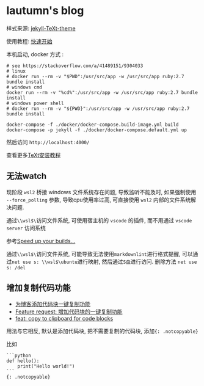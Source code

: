 # lautumn's blog

样式来源: [jekyll-TeXt-theme](https://github.com/kitian616/jekyll-TeXt-theme/)

使用教程: [快速开始](https://tianqi.name/jekyll-TeXt-theme/docs/zh/quick-start)

本机启动, docker 方式 :

```shell
# see https://stackoverflow.com/a/41489151/9304033
# linux 
# docker run --rm -v "$PWD":/usr/src/app -w /usr/src/app ruby:2.7 bundle install
# windows cmd
docker run --rm -v "%cd%":/usr/src/app -w /usr/src/app ruby:2.7 bundle install
# windows power shell 
# docker run --rm -v "${PWD}":/usr/src/app -w /usr/src/app ruby:2.7 bundle install

docker-compose -f ./docker/docker-compose.build-image.yml build
docker-compose -p jekyll -f ./docker/docker-compose.default.yml up
```

然后访问 `http://localhost:4000/`

查看更多[TeXt安装教程](https://blog.lautumn.cn/text/2021/08/19/first-post.html)

## 无法watch

现阶段 `wsl2` 桥接 windows 文件系统存在问题, 导致监听不能及时, 如果强制使用 `--force_polling` 参数, 导致cpu使用率过高,
可直接使用 `wsl2` 内部的文件系统解决问题.

通过`\\wsl$\`访问文件系统, 可使用宿主机的 `vscode` 的插件, 而不用通过 `vscode server` 访问系统

参考[Speed up your builds...](https://www.forevolve.com/en/articles/2020/02/07/speed-up-your-builds-and-watch-for-changes-to-up-to-375-percent-using-this-workaround-on-wsl2-ubuntu-on-windows/)

通过`\\wsl$\`访问文件系统, 可能导致无法使用`markdownlint`进行格式提醒, 可以通过`net use s: \\wsl$\ubuntu`进行映射, 然后通过`S盘`进行访问. 删除方法 `net use s: /del`

## 增加复制代码功能

- [为博客添加代码块一键复制功能](https://be-my-only.xyz/blog/TeXt-copy-to-clipboard/)
- [Feature request: 增加代码块的一键复制功能](https://github.com/kitian616/jekyll-TeXt-theme/issues/200)
- [feat: copy to clipboard for code blocks](https://github.com/kitian616/jekyll-TeXt-theme/pull/218)

用法与它相反, 默认是添加代码块, 把不需要复制的代码块, 添加`{: .notcopyable}`

比如

<!-- markdownlint-disable MD033 MD040 MD048 -->
<div class="snippet" markdown="1">

~~~
```python
def hello():
    print("Hello world!")
```
{: .notcopyable}
~~~

</div>
